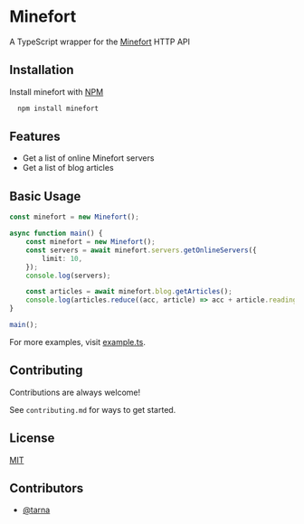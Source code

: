 # Minefort
A TypeScript wrapper for the [Minefort](https://minefort.com) HTTP API

## Installation
Install minefort with [NPM](https://npmjs.com)

```bash
  npm install minefort
```

## Features
- Get a list of online Minefort servers
- Get a list of blog articles

## Basic Usage
```ts
const minefort = new Minefort();

async function main() {
    const minefort = new Minefort();
    const servers = await minefort.servers.getOnlineServers({
        limit: 10,
    });
    console.log(servers);

    const articles = await minefort.blog.getArticles();
    console.log(articles.reduce((acc, article) => acc + article.readingTime, 0));
}

main();
```

For more examples, visit [example.ts](https://github.com/tarna/minefort/blob/master/src/example.ts).

## Contributing
Contributions are always welcome!

See `contributing.md` for ways to get started.

## License
[MIT](https://choosealicense.com/licenses/mit)

## Contributors
- [@tarna](https://www.github.com/tarna)